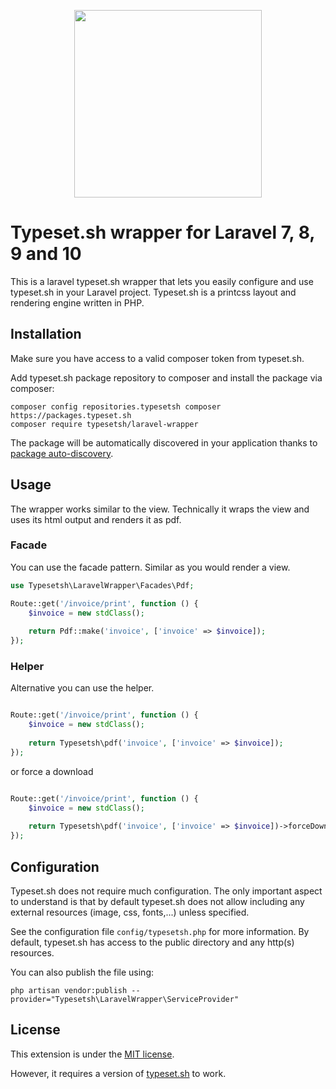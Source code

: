 
<p align="center"><img src="https://static.typeset.sh/images/typeset.sh-logo.svg" width="300"></p>


# Typeset.sh wrapper for Laravel 7, 8, 9 and 10

This is a laravel typeset.sh wrapper that lets you easily configure and use typeset.sh
in your Laravel project. Typeset.sh is a printcss layout and rendering engine written in PHP.


## Installation

Make sure you have access to a valid composer token from typeset.sh.

Add typeset.sh package repository to composer and install the package via composer:

    composer config repositories.typesetsh composer https://packages.typeset.sh
    composer require typesetsh/laravel-wrapper

The package will be automatically discovered in your application thanks to [package auto-discovery](https://laravel.com/docs/10.x/packages#package-discovery).

## Usage

The wrapper works similar to the view. Technically it wraps the view and uses its html output
and renders it as pdf.

### Facade

You can use the facade pattern. Similar as you would render a view.

```php
use Typesetsh\LaravelWrapper\Facades\Pdf;

Route::get('/invoice/print', function () {
    $invoice = new stdClass();
    
    return Pdf::make('invoice', ['invoice' => $invoice]);
});
```


### Helper

Alternative you can use the helper.

```php

Route::get('/invoice/print', function () {
    $invoice = new stdClass();
    
    return Typesetsh\pdf('invoice', ['invoice' => $invoice]);
});
```

or force a download

```php

Route::get('/invoice/print', function () {
    $invoice = new stdClass();
    
    return Typesetsh\pdf('invoice', ['invoice' => $invoice])->forceDownload('invoice.pdf');
});
```


## Configuration

Typeset.sh does not require much configuration. The only important aspect to understand is that
by default typeset.sh does not allow including any external resources (image, css, fonts,...) 
unless specified.

See the configuration file `config/typesetsh.php` for more information. By default, typeset.sh
has access to the public directory and any http(s) resources.

You can also publish the file using:

    php artisan vendor:publish --provider="Typesetsh\LaravelWrapper\ServiceProvider"
    
    
## License

This extension is under the [MIT license](LICENSE).

However, it requires a version of [typeset.sh](https://typeset.sh/) to work.
